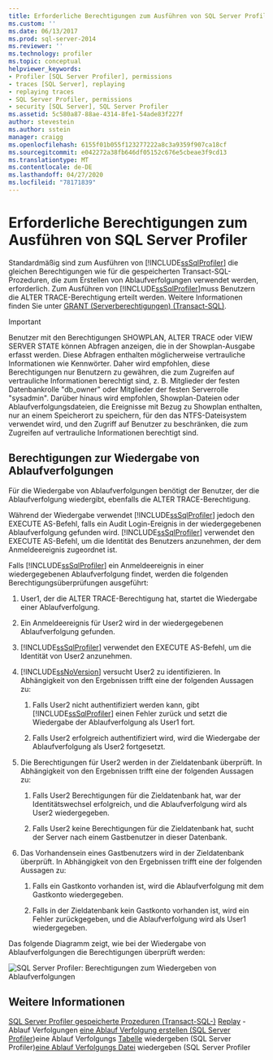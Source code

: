 ```yaml
---
title: Erforderliche Berechtigungen zum Ausführen von SQL Server Profiler | Microsoft-Dokumentation
ms.custom: ''
ms.date: 06/13/2017
ms.prod: sql-server-2014
ms.reviewer: ''
ms.technology: profiler
ms.topic: conceptual
helpviewer_keywords:
- Profiler [SQL Server Profiler], permissions
- traces [SQL Server], replaying
- replaying traces
- SQL Server Profiler, permissions
- security [SQL Server], SQL Server Profiler
ms.assetid: 5c580a87-88ae-4314-8fe1-54ade83f227f
author: stevestein
ms.author: sstein
manager: craigg
ms.openlocfilehash: 6155f01b055f123277222a8c3a9359f907ca18cf
ms.sourcegitcommit: e042272a38fb646df05152c676e5cbeae3f9cd13
ms.translationtype: MT
ms.contentlocale: de-DE
ms.lasthandoff: 04/27/2020
ms.locfileid: "78171839"
---
```

# <a name="permissions-required-to-run-sql-server-profiler"></a>Erforderliche Berechtigungen zum Ausführen von SQL Server Profiler
  Standardmäßig sind zum Ausführen von [!INCLUDE[ssSqlProfiler](../../../includes/sssqlprofiler-md.md)] die gleichen Berechtigungen wie für die gespeicherten Transact-SQL-Prozeduren, die zum Erstellen von Ablaufverfolgungen verwendet werden, erforderlich. Zum Ausführen von [!INCLUDE[ssSqlProfiler](../../../includes/sssqlprofiler-md.md)]muss Benutzern die ALTER TRACE-Berechtigung erteilt werden. Weitere Informationen finden Sie unter [GRANT (Serverberechtigungen) &#40;Transact-SQL&#41;](/sql/t-sql/statements/grant-server-permissions-transact-sql).

> [!IMPORTANT]
>  Benutzer mit den Berechtigungen SHOWPLAN, ALTER TRACE oder VIEW SERVER STATE können Abfragen anzeigen, die in der Showplan-Ausgabe erfasst werden. Diese Abfragen enthalten möglicherweise vertrauliche Informationen wie Kennwörter. Daher wird empfohlen, diese Berechtigungen nur Benutzern zu gewähren, die zum Zugreifen auf vertrauliche Informationen berechtigt sind, z. B. Mitglieder der festen Datenbankrolle "db_owner" oder Mitglieder der festen Serverrolle "sysadmin". Darüber hinaus wird empfohlen, Showplan-Dateien oder Ablaufverfolgungsdateien, die Ereignisse mit Bezug zu Showplan enthalten, nur an einem Speicherort zu speichern, für den das NTFS-Dateisystem verwendet wird, und den Zugriff auf Benutzer zu beschränken, die zum Zugreifen auf vertrauliche Informationen berechtigt sind.

## <a name="permissions-used-to-replay-traces"></a>Berechtigungen zur Wiedergabe von Ablaufverfolgungen
 Für die Wiedergabe von Ablaufverfolgungen benötigt der Benutzer, der die Ablaufverfolgung wiedergibt, ebenfalls die ALTER TRACE-Berechtigung.

 Während der Wiedergabe verwendet [!INCLUDE[ssSqlProfiler](../../../includes/sssqlprofiler-md.md)] jedoch den EXECUTE AS-Befehl, falls ein Audit Login-Ereignis in der wiedergegebenen Ablaufverfolgung gefunden wird. [!INCLUDE[ssSqlProfiler](../../../includes/sssqlprofiler-md.md)] verwendet den EXECUTE AS-Befehl, um die Identität des Benutzers anzunehmen, der dem Anmeldeereignis zugeordnet ist.

 Falls [!INCLUDE[ssSqlProfiler](../../../includes/sssqlprofiler-md.md)] ein Anmeldeereignis in einer wiedergegebenen Ablaufverfolgung findet, werden die folgenden Berechtigungsüberprüfungen ausgeführt:

1.  User1, der die ALTER TRACE-Berechtigung hat, startet die Wiedergabe einer Ablaufverfolgung.

2.  Ein Anmeldeereignis für User2 wird in der wiedergegebenen Ablaufverfolgung gefunden.

3.  [!INCLUDE[ssSqlProfiler](../../../includes/sssqlprofiler-md.md)] verwendet den EXECUTE AS-Befehl, um die Identität von User2 anzunehmen.

4.  [!INCLUDE[ssNoVersion](../../includes/ssnoversion-md.md)] versucht User2 zu identifizieren. In Abhängigkeit von den Ergebnissen trifft eine der folgenden Aussagen zu:

    1.  Falls User2 nicht authentifiziert werden kann, gibt [!INCLUDE[ssSqlProfiler](../../../includes/sssqlprofiler-md.md)] einen Fehler zurück und setzt die Wiedergabe der Ablaufverfolgung als User1 fort.

    2.  Falls User2 erfolgreich authentifiziert wird, wird die Wiedergabe der Ablaufverfolgung als User2 fortgesetzt.

5.  Die Berechtigungen für User2 werden in der Zieldatenbank überprüft. In Abhängigkeit von den Ergebnissen trifft eine der folgenden Aussagen zu:

    1.  Falls User2 Berechtigungen für die Zieldatenbank hat, war der Identitätswechsel erfolgreich, und die Ablaufverfolgung wird als User2 wiedergegeben.

    2.  Falls User2 keine Berechtigungen für die Zieldatenbank hat, sucht der Server nach einem Gastbenutzer in dieser Datenbank.

6.  Das Vorhandensein eines Gastbenutzers wird in der Zieldatenbank überprüft. In Abhängigkeit von den Ergebnissen trifft eine der folgenden Aussagen zu:

    1.  Falls ein Gastkonto vorhanden ist, wird die Ablaufverfolgung mit dem Gastkonto wiedergegeben.

    2.  Falls in der Zieldatenbank kein Gastkonto vorhanden ist, wird ein Fehler zurückgegeben, und die Ablaufverfolgung wird als User1 wiedergegeben.

 Das folgende Diagramm zeigt, wie bei der Wiedergabe von Ablaufverfolgungen die Berechtigungen überprüft werden:

 ![SQL Server Profiler: Berechtigungen zum Wiedergeben von Ablaufverfolgungen](../../database-engine/media/replaytracedecisiontree.gif "SQL Server Profiler: Berechtigungen zum Wiedergeben von Ablaufverfolgungen")

## <a name="see-also"></a>Weitere Informationen
 [SQL Server Profiler gespeicherte Prozeduren &#40;Transact-SQL-&#41;](/sql/relational-databases/system-stored-procedures/sql-server-profiler-stored-procedures-transact-sql) [Replay](replay-traces.md) -Ablauf Verfolgungen [eine Ablauf Verfolgung erstellen &#40;SQL Server Profiler](create-a-trace-sql-server-profiler.md)&#41;eine Ablauf Verfolgungs [Tabelle](replay-a-trace-table-sql-server-profiler.md) wiedergeben &#40;SQL Server Profiler&#41;[eine Ablauf Verfolgungs Datei](replay-a-trace-file-sql-server-profiler.md) wiedergeben &#40;SQL Server Profiler



